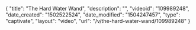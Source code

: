 {
    "title": "The Hard Water Wand",
    "description": "",
    "videoid": "109989248",
    "date_created": "1502522524",
    "date_modified": "1504247457",
    "type": "captivate",
    "layout": "video",
    "url": "\/v\/the-hard-water-wand\/109989248"
}